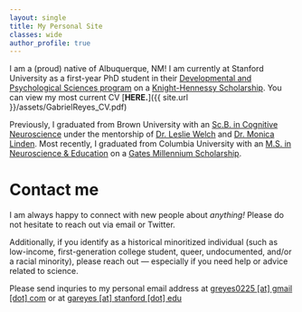 ```yaml
---
layout: single
title: My Personal Site
classes: wide
author_profile: true
---
```

I am a (proud) native of Albuquerque, NM! I am currently at Stanford University as a first-year PhD student in their [Developmental and Psychological Sciences program](https://ed.stanford.edu/academics/doctoral/daps) on a [Knight-Hennessy Scholarship](https://kh.stanford.edu). You can view my most current CV [**HERE.**]({{ site.url }}/assets/GabrielReyes_CV.pdf)

Previously, I graduated from Brown University with an [Sc.B. in Cognitive Neuroscience](https://www.brown.edu/academics/cognitive-linguistic-psychological-sciences/) under the mentorship of [Dr. Leslie Welch](https://www.brown.edu/academics/cognitive-linguistic-psychological-sciences/people/faculty/leslie-welch) and [Dr. Monica Linden](https://vivo.brown.edu/display/ml32). Most recently, I graduated from Columbia University with an [M.S. in Neuroscience & Education](https://www.tc.columbia.edu/biobehavioral-sciences/neuroscience-and-education/) on a [Gates Millennium Scholarship](gmsp.org). 

# **Contact me**

I am always happy to connect with new people about *anything!* Please do not hesitate to reach out via email or Twitter. 

Additionally, if you identify as a historical minoritized individual (such as low-income, first-generation college student, queer, undocumented, and/or a racial minority), please reach out — especially if you need help or advice related to science. 

Please send inquries to my personal email address at [greyes0225 [at] gmail [dot] com](mailto:greyes0225@gmail.com) or at [gareyes [at] stanford [dot] edu](mailto:gareyes@stanford.edu)
